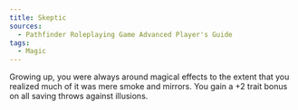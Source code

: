 ```yaml
---
title: Skeptic
sources:
  - Pathfinder Roleplaying Game Advanced Player's Guide
tags:
  - Magic
---
```


Growing up, you were always around magical effects to the extent that you realized much of it was mere smoke and mirrors. You gain a +2 trait bonus on all saving throws against illusions.

